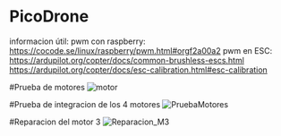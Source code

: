 # PicoDrone

informacion útil:
pwm con raspberry: https://cocode.se/linux/raspberry/pwm.html#orgf2a00a2
pwm en ESC: https://ardupilot.org/copter/docs/common-brushless-escs.html
            https://ardupilot.org/copter/docs/esc-calibration.html#esc-calibration

#Prueba de motores
![motor](https://github.com/Addrys/PicoDrone/assets/93978561/dd521268-8043-4124-96a5-72267ba313e9)

#Prueba de integracion de los 4 motores
![PruebaMotores](https://github.com/Addrys/ProyectoDrone/blob/0d5b3327bc5ed68c19ad7d15e08b4d21ac9d5ea6/PruebaConjuntaMotores.jpeg)

#Reparacion del motor 3
![Reparacion_M3](https://github.com/Addrys/ProyectoDrone/assets/93978561/81a4b155-ede7-4746-b9c9-45762e3086c7)

